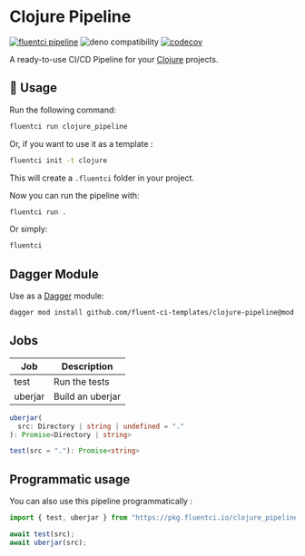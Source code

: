 # Clojure Pipeline

[![fluentci pipeline](https://img.shields.io/badge/dynamic/json?label=pkg.fluentci.io&labelColor=%23000&color=%23460cf1&url=https%3A%2F%2Fapi.fluentci.io%2Fv1%2Fpipeline%2Fclojure_pipeline&query=%24.version)](https://pkg.fluentci.io/clojure_pipeline)
![deno compatibility](https://shield.deno.dev/deno/^1.37)
[![codecov](https://img.shields.io/codecov/c/gh/fluent-ci-templates/clojure-pipeline)](https://codecov.io/gh/fluent-ci-templates/clojure-pipeline)

A ready-to-use CI/CD Pipeline for your [Clojure](https://clojure.org/) projects.

## 🚀 Usage

Run the following command:

```bash
fluentci run clojure_pipeline
```

Or, if you want to use it as a template :

```bash
fluentci init -t clojure
```

This will create a `.fluentci` folder in your project.

Now you can run the pipeline with:

```bash
fluentci run .
```

Or simply:

```bash
fluentci
```

## Dagger Module

Use as a [Dagger](https://dagger.io) module:

```bash
dagger mod install github.com/fluent-ci-templates/clojure-pipeline@mod
```

## Jobs

| Job     | Description         |
| ------- | ------------------- |
| test    | Run the tests       |
| uberjar | Build an uberjar    |

```typescript
uberjar(
  src: Directory | string | undefined = "."
): Promise<Directory | string>

test(src = "."): Promise<string>
```

## Programmatic usage

You can also use this pipeline programmatically :

```ts
import { test, uberjar } from "https://pkg.fluentci.io/clojure_pipeline@v0.5.0/mod.ts";

await test(src);
await uberjar(src);
```
